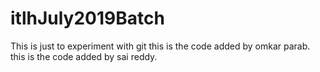 # itlhJuly2019Batch
This is just to experiment with git
this is the code added by omkar parab.
this is the code added by sai reddy.